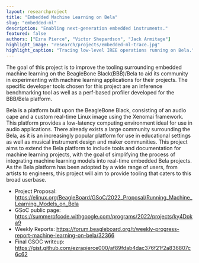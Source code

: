 ```yaml
---
layout: researchproject
title: "Embedded Machine Learning on Bela"
slug: "embedded-ml"
description: "Enabling next-generation embedded instruments."
featured: false
authors: ["Ezra Pierce", "Victor Shepardson", "Jack Armitage"]
highlight_image: "research/projects/embedded-ml-trace.jpg"
highlight_caption: "Tracing low-level IREE operations running on Bela."
---
```


The goal of this project is to improve the tooling surrounding embedded machine learning on the BeagleBone Black(BBB)/Bela to aid its community in experimenting with machine learning applications for their projects. The specific developer tools chosen for this project are an inference benchmarking tool as well as a perf-based profiler developed for the BBB/Bela platform.

Bela is a platform built upon the BeagleBone Black, consisting of an audio cape and a custom real-time Linux image using the Xenomai framework. This platform provides a low-latency computing environment ideal for use in audio applications. There already exists a large community surrounding the Bela, as it is an increasingly popular platform for use in educational settings as well as musical instrument design and maker communities. This project aims to extend the Bela platform to include tools and documentation for machine learning projects, with the goal of simplifying the process of integrating machine learning models into real-time embedded Bela projects. As the Bela platform has been adopted by a wide range of users, from artists to engineers, this project will aim to provide tooling that caters to this broad userbase.

- Project Proposal: https://elinux.org/BeagleBoard/GSoC/2022_Proposal/Running_Machine_Learning_Models_on_Bela
- GSoC public page: https://summerofcode.withgoogle.com/programs/2022/projects/ky4Dpka9
- Weekly Reports: https://forum.beagleboard.org/t/weekly-progress-report-machine-learning-on-bela/32366
- Final GSOC writeup: https://gist.github.com/ezrapierce000/af89fdab4dac376f21f2a836807c6c62

